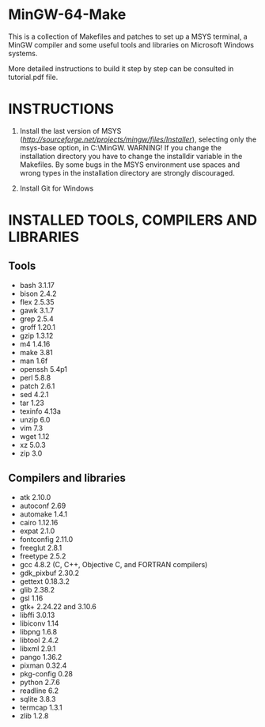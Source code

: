 MinGW-64-Make
=============

This is a collection of Makefiles and patches to set up a MSYS terminal, a MinGW
compiler and some useful tools and libraries on Microsoft Windows systems.

More detailed instructions to build it step by step can be consulted in
tutorial.pdf file.

INSTRUCTIONS
============

1. Install the last version of MSYS
(*http://sourceforge.net/projects/mingw/files/Installer*), selecting only the
msys-base option, in C:\MinGW. WARNING! If you change the installation directory
you have to change the installdir variable in the Makefiles. By some bugs in the
MSYS environment use spaces and wrong types in the installation directory are
strongly discouraged.

2. Install Git for Windows 

INSTALLED TOOLS, COMPILERS AND LIBRARIES
========================================

Tools
-----
* bash 3.1.17
* bison 2.4.2
* flex 2.5.35
* gawk 3.1.7
* grep 2.5.4
* groff 1.20.1
* gzip 1.3.12
* m4 1.4.16
* make 3.81
* man 1.6f
* openssh 5.4p1
* perl 5.8.8
* patch 2.6.1
* sed 4.2.1
* tar 1.23
* texinfo 4.13a
* unzip 6.0
* vim 7.3
* wget 1.12
* xz 5.0.3
* zip 3.0

Compilers and libraries
-----------------------
* atk 2.10.0
* autoconf 2.69
* automake 1.4.1
* cairo 1.12.16
* expat 2.1.0
* fontconfig 2.11.0
* freeglut 2.8.1
* freetype 2.5.2
* gcc 4.8.2 (C, C++, Objective C, and FORTRAN compilers)
* gdk_pixbuf 2.30.2
* gettext 0.18.3.2
* glib 2.38.2
* gsl 1.16
* gtk+ 2.24.22 and 3.10.6
* libffi 3.0.13
* libiconv 1.14
* libpng 1.6.8
* libtool 2.4.2
* libxml 2.9.1
* pango 1.36.2
* pixman 0.32.4
* pkg-config 0.28
* python 2.7.6
* readline 6.2
* sqlite 3.8.3
* termcap 1.3.1
* zlib 1.2.8


